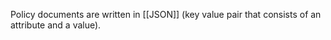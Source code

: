 Policy documents are written in [[JSON]] (key value pair that consists of an attribute and a value).